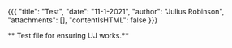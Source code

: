 {{{
  "title": "Test",
  "date": "11-1-2021",
  "author": "Julius Robinson",
  "attachments": [],
  "contentIsHTML": false
}}}

** Test file for ensuring UJ works.**